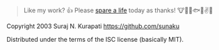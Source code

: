 [Spare A Life]: https://sunaku.github.io/vegan-for-life.html
> Like my work? :+1:  Please [spare a life] today as thanks!
:cow::pig::chicken::fish::speak_no_evil::v::revolving_hearts:

Copyright 2003 Suraj N. Kurapati <https://github.com/sunaku>

Distributed under the terms of the ISC license (basically MIT).
